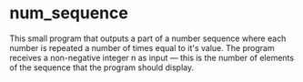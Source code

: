 # num_sequence
This small program that outputs a part of a number sequence where each number is repeated a number of times equal to it's value. The program receives a non-negative integer n as input — this is the number of elements of the sequence that the program should display.

